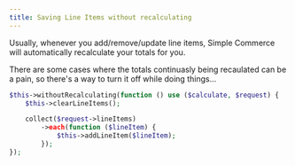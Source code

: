 ```yaml
---
title: Saving Line Items without recalculating
---
```


Usually, whenever you add/remove/update line items, Simple Commerce will automatically recalculate your totals for you.

There are some cases where the totals continuasly being recaulated can be a pain, so there's a way to turn it off while doing things...

```php
$this->withoutRecalculating(function () use ($calculate, $request) {
    $this->clearLineItems();

    collect($request->lineItems)
        ->each(function ($lineItem) {
            $this->addLineItem($lineItem);
        });
});
```
